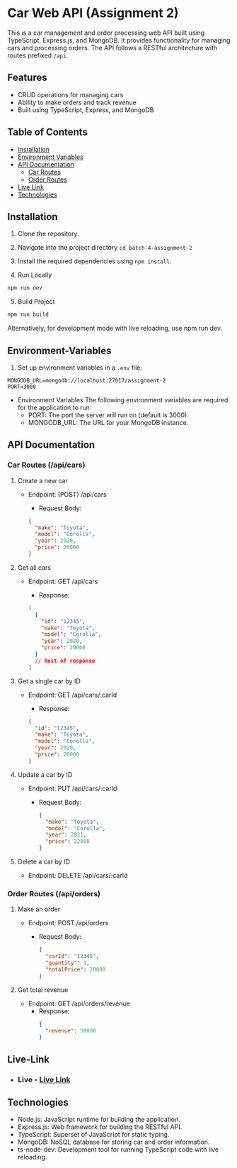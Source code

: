 # Car Web API (Assignment 2)

This is a car management and order processing web API built using TypeScript, Express.js, and MongoDB. It provides functionality for managing cars and processing orders. The API follows a RESTful architecture with routes prefixed `/api`.

## Features

- CRUD operations for managing cars
- Ability to make orders and track revenue
- Built using TypeScript, Express, and MongoDB

## Table of Contents

- [Installation](#installation)
- [Environment Variables](#environment-variables)
- [API Documentation](#api-documentation)
  - [Car Routes](#car-routes)
  - [Order Routes](#order-routes)
- [Live Link](#live-link)
- [Technologies](#technologies)

## Installation

1. Clone the repository.
2. Navigate into the project directory `cd batch-4-assignment-2`
3. Install the required dependencies using `npm install`.

4. Run Locally

```bash
npm run dev
```

5. Build Project

```bash
npm run build
```

Alternatively, for development mode with live reloading, use npm run dev.

## Environment-Variables

1. Set up environment variables in a `.env` file:

```env
MONGODB_URL=mongodb://localhost:27017/assignment-2
PORT=3000
```

- Environment Variables
  The following environment variables are required for the application to run:
  - PORT: The port the server will run on (default is 3000).
  - MONGODB_URL: The URL for your MongoDB instance.

## API Documentation

### Car Routes (/api/cars)

1. Create a new car

   - Endpoint: (POST) /api/cars

     - Request Body:

     ```json
     {
       "make": "Toyota",
       "model": "Corolla",
       "year": 2020,
       "price": 20000
     }
     ```

2. Get all cars

   - Endpoint: GET /api/cars

     - Response:

     ```json
     [
       {
         "id": "12345",
         "make": "Toyota",
         "model": "Corolla",
         "year": 2020,
         "price": 20000
       }
       // Rest of response
     ]
     ```

3. Get a single car by ID

   - Endpoint: GET /api/cars/:carId

     - Response:

     ```json
     {
       "id": "12345",
       "make": "Toyota",
       "model": "Corolla",
       "year": 2020,
       "price": 20000
     }
     ```

4. Update a car by ID

   - Endpoint: PUT /api/cars/:carId

     - Request Body:

       ```json
       {
         "make": "Toyota",
         "model": "Corolla",
         "year": 2021,
         "price": 22000
       }
       ```

5. Delete a car by ID
   - Endpoint: DELETE /api/cars/:carId

### Order Routes (/api/orders)

1. Make an order

   - Endpoint: POST /api/orders

     - Request Body:

       ```json
       {
         "carId": "12345",
         "quantity": 1,
         "totalPrice": 20000
       }
       ```

2. Get total revenue

   - Endpoint: GET /api/orders/revenue
     - Response:
       ```json
       {
         "revenue": 50000
       }
       ```

## Live-Link

- ### Live - [Live Link](http://localhost:4000)

## Technologies

- Node.js: JavaScript runtime for building the application.
- Express.js: Web framework for building the RESTful API.
- TypeScript: Superset of JavaScript for static typing.
- MongoDB: NoSQL database for storing car and order information.
- ts-node-dev: Development tool for running TypeScript code with live reloading.
